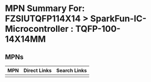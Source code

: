 



# MPN Summary For: FZSIUTQFP114X14 > SparkFun-IC-Microcontroller : TQFP-100-14X14MM

## MPNs
  

|MPN|Direct Links|Search Links|
| :--- | :--- | :--- |
||||
